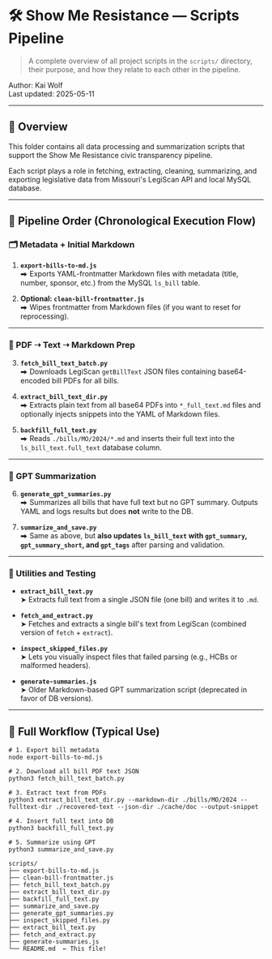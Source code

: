# 🛠️ Show Me Resistance — Scripts Pipeline

> A complete overview of all project scripts in the `scripts/` directory, their purpose, and how they relate to each other in the pipeline.

Author: Kai Wolf  
Last updated: 2025-05-11

---

## 📌 Overview

This folder contains all data processing and summarization scripts that support the Show Me Resistance civic transparency pipeline.

Each script plays a role in fetching, extracting, cleaning, summarizing, and exporting legislative data from Missouri's LegiScan API and local MySQL database.

---

## 🧭 Pipeline Order (Chronological Execution Flow)

### 🗂️ Metadata + Initial Markdown

1. **`export-bills-to-md.js`**  
   ⮕ Exports YAML-frontmatter Markdown files with metadata (title, number, sponsor, etc.) from the MySQL `ls_bill` table.

2. **Optional: `clean-bill-frontmatter.js`**  
   ⮕ Wipes frontmatter from Markdown files (if you want to reset for reprocessing).

---

### 📜 PDF ➝ Text ➝ Markdown Prep

3. **`fetch_bill_text_batch.py`**  
   ⮕ Downloads LegiScan `getBillText` JSON files containing base64-encoded bill PDFs for all bills.

4. **`extract_bill_text_dir.py`**  
   ⮕ Extracts plain text from all base64 PDFs into `*_full_text.md` files and optionally injects snippets into the YAML of Markdown files.

5. **`backfill_full_text.py`**  
   ⮕ Reads `./bills/MO/2024/*.md` and inserts their full text into the `ls_bill_text.full_text` database column.

---

### 🧠 GPT Summarization

6. **`generate_gpt_summaries.py`**  
   ⮕ Summarizes all bills that have full text but no GPT summary. Outputs YAML and logs results but does **not** write to the DB.

7. **`summarize_and_save.py`**  
   ⮕ Same as above, but **also updates `ls_bill_text` with `gpt_summary`, `gpt_summary_short`, and `gpt_tags`** after parsing and validation.

---

### 🧪 Utilities and Testing

- **`extract_bill_text.py`**  
  ➤ Extracts full text from a single JSON file (one bill) and writes it to `.md`.

- **`fetch_and_extract.py`**  
  ➤ Fetches and extracts a single bill's text from LegiScan (combined version of `fetch` + `extract`).

- **`inspect_skipped_files.py`**  
  ➤ Lets you visually inspect files that failed parsing (e.g., HCBs or malformed headers).

- **`generate-summaries.js`**  
  ➤ Older Markdown-based GPT summarization script (deprecated in favor of DB versions).

---

## 🔄 Full Workflow (Typical Use)

```text
# 1. Export bill metadata
node export-bills-to-md.js

# 2. Download all bill PDF text JSON
python3 fetch_bill_text_batch.py

# 3. Extract text from PDFs
python3 extract_bill_text_dir.py --markdown-dir ./bills/MO/2024 --fulltext-dir ./recovered-text --json-dir ./cache/doc --output-snippet

# 4. Insert full text into DB
python3 backfill_full_text.py

# 5. Summarize using GPT
python3 summarize_and_save.py

scripts/
├── export-bills-to-md.js
├── clean-bill-frontmatter.js
├── fetch_bill_text_batch.py
├── extract_bill_text_dir.py
├── backfill_full_text.py
├── summarize_and_save.py
├── generate_gpt_summaries.py
├── inspect_skipped_files.py
├── extract_bill_text.py
├── fetch_and_extract.py
├── generate-summaries.js
└── README.md  ← This file!

